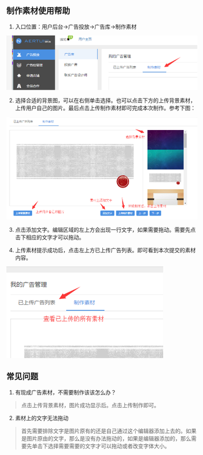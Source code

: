  ## 制作素材使用帮助
1. 入口位置：用户后台->广告投放->广告库->制作素材

 ![](/assets/QQ截图20161031095735.png)

2. 选择合适的背景图，可以在右侧单击选择。也可以点击下方的上传背景素材，上传用户自己的图片。最后点击上传制作素材即可完成本次制作。参考下图：

 ![](/assets/QQ截图20161031100102.png)

3. 点击添加文字。编辑区域的左上方会出现一行文字，如果需要拖动。需要先点击下相应的文字才可以拖动。

4. 上传素材提示成功后，点击左上方已上传广告列表。即可看到本次提交的素材内容。

 ![](/assets/QQ截图20161031100718.png)






## 常见问题

1. 有现成广告素材，不需要制作该该怎么办？

> 点击上传背景素材，图片成功显示后。点击上传制作即可。

2. 素材上的文字无法拖动

> 首先需要排除文字是图片原有的还是自己通过这个编辑器添加上去的。如果是图片原由的文字，那么是没有办法拖动的，如果是编辑器添加的，那么需要先单击下选择需要需要的文字才可以拖动或者改变字体大小。